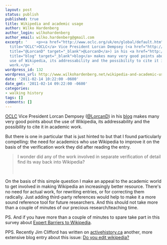 ```yaml
---
layout: post
status: publish
published: true
title: Wikipedia and academic usage
author: Wilko Hardenberg
author_login: wilkohardenberg
author_email: wilko.hardenberg@gmail.com
excerpt: '    <p><a href="http://www.oclc.org/uk/en/global/default.htm"
  title="OCLC">OCLC</a> Vice President Lorcan Dempsey (<a href="http://twitter.com/#!/lorcanD"
  title="@LorcanD" target="_blank">@LorcanD</a>) in his <a href="http://orweblog.oclc.org/archives/002155.html"
  title="blog" target="_blank">blog</a> makes many very good points about the
  use of Wikipedia, its addressability and the possibility to cite it in academic
  work.</p> '
wordpress_id: 132
wordpress_url: http://www.wilkohardenberg.net/wikipedia-and-academic-usage/
date: '2011-02-14 10:22:00 -0600'
date_gmt: '2011-02-14 09:22:00 -0600'
categories:
- walking history
tags: []
comments: []
---
```

<p><a href="http://www.oclc.org/uk/en/global/default.htm" title="OCLC">OCLC</a> Vice President Lorcan Dempsey (<a href="http://twitter.com/#!/lorcanD" title="@LorcanD" target="_blank">@LorcanD</a>) in his <a href="http://orweblog.oclc.org/archives/002155.html" title="blog" target="_blank">blog</a> makes many very good points about the use of Wikipedia, its addressability and the possibility to cite it in academic work.</p>
<p>But there is one in particular that is just hinted to but that I found particularly compelling: the need for academics who use Wikipedia to improve it on the basis of the verification work they did after reading the entry.</p>
<blockquote class="posterous_short_quote">
<p>I wonder did any of the work involved in separate verification of detail find its way back into Wikipedia?</p><br />
</blockquote>
<p>On the basis of this simple question I make an appeal to the academic world to get involved in making Wikipedia an increasingly better resource. There's no need for actual work, for rewriting entries, or for correcting them radically. Just adding third-party references would help to make it a more sound reference tool for future researchers. And this should not take more than a couple of minutes of our precious research/teaching time.</p>
<p>PS. And if you have more than a couple of minutes to spare take part in this survey about <a href="http://ht.ly/3VPXI" title="Expert Barriers to Wikipedia" target="_blank">Expert Barriers to Wikipedia</a>.</p>
<p>PPS. Recently Jim Clifford has written on <a href="http://activehistory.ca" target="_blank">activehistory.ca</a> another, more extensive blog entry about this issue: <a href="http://activehistory.ca/2011/06/do-you-edit-wikipedia/ " target="_blank">Do you edit wikipedia? </a></p>
